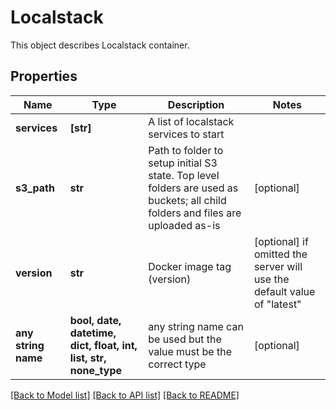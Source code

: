 # Localstack

This object describes Localstack container. 

## Properties
Name | Type | Description | Notes
------------ | ------------- | ------------- | -------------
**services** | **[str]** | A list of localstack services to start | 
**s3_path** | **str** | Path to folder to setup initial S3 state. Top level folders are used as buckets; all child folders and files are uploaded as-is  | [optional] 
**version** | **str** | Docker image tag (version) | [optional]  if omitted the server will use the default value of "latest"
**any string name** | **bool, date, datetime, dict, float, int, list, str, none_type** | any string name can be used but the value must be the correct type | [optional]

[[Back to Model list]](../README.md#documentation-for-models) [[Back to API list]](../README.md#documentation-for-api-endpoints) [[Back to README]](../README.md)


